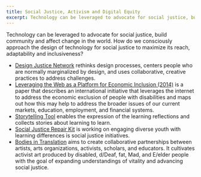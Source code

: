 ```yaml
---
title: Social Justice, Activism and Digital Equity
excerpt: Technology can be leveraged to advocate for social justice, build community and affect change in the world.
---
```


Technology can be leveraged to advocate for social justice, build community and affect change in the world. How do we
consciously approach the design of technology for social justice to maximize its reach, adaptability and inclusiveness?

* [Design Justice Network](http://designjusticenetwork.org/) rethinks design processes, centers people who are normally
  marginalized by design, and uses collaborative, creative practices to address challenges.
* [Leveraging the Web as a Platform for Economic Inclusion (2014)](http://onlinelibrary.wiley.com/doi/10.1002/bsl.2105/full)
  is a paper that describes an international initiative that leverages the internet to address the economic exclusion of
  people with disabilities and maps out how this may help to address the broader issues of our current markets,
  education, employment, and financial systems.
* [Storytelling Tool](https://stories.floeproject.org/) enables the expression of the learning reflections and collects
  stories about learning to learn.
* [Social Justice Repair Kit](https://sojustrepairit.org/) is working on engaging diverse youth with learning
  differences is social justice initiatives.
* [Bodies in Translation](https://bodiesintranslation.wordpress.com/) aims to create collaborative partnerships between
  artists, arts organizations, activists, scholars, and educators. It cultivates activist art produced by disabled,
  d/Deaf, fat, Mad, and E/elder people with the goal of expanding understandings of vitality and advancing social
  justice.
